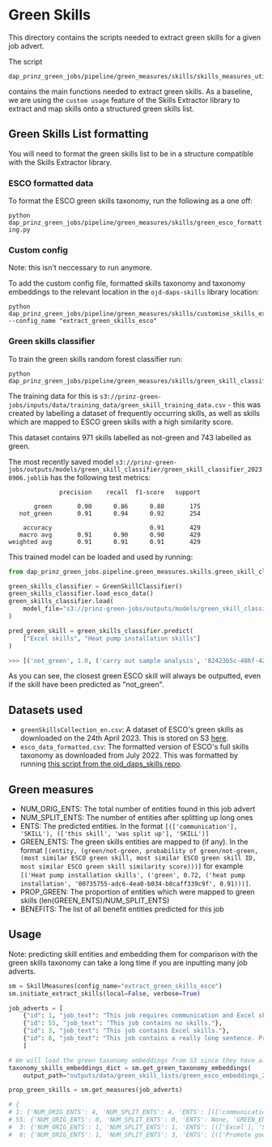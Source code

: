 # Green Skills

This directory contains the scripts needed to extract green skills for a given job advert.

The script

```
dap_prinz_green_jobs/pipeline/green_measures/skills/skills_measures_utils.py
```

contains the main functions needed to extract green skills. As a baseline, we are using the `custom usage` feature of the Skills Extractor library to extract and map skills onto a structured green skills list.

## Green Skills List formatting

You will need to format the green skills list to be in a structure compatible with the Skills Extractor library.

### ESCO formatted data

To format the ESCO green skills taxonomy, run the following as a one off:

`python dap_prinz_green_jobs/pipeline/green_measures/skills/green_esco_formatting.py`

### Custom config

Note: this isn't neccessary to run anymore.

To add the custom config file, formatted skills taxonomy and taxonomy embeddings to the relevant location in the `ojd-daps-skills` library location:

```
python dap_prinz_green_jobs/pipeline/green_measures/skills/customise_skills_extractor.py --config_name "extract_green_skills_esco"
```

### Green skills classifier

To train the green skills random forest classifier run:

```
python dap_prinz_green_jobs/pipeline/green_measures/skills/green_skill_classifier.py

```

The training data for this is `s3://prinz-green-jobs/inputs/data/training_data/green_skill_training_data.csv` - this was created by labelling a dataset of frequently occurring skills, as well as skills which are mapped to ESCO green skills with a high similarity score.

This dataset contains 971 skills labelled as not-green and 743 labelled as green.

The most recently saved model `s3://prinz-green-jobs/outputs/models/green_skill_classifier/green_skill_classifier_20230906.joblib` has the following test metrics:

```
              precision    recall  f1-score   support

       green       0.90      0.86      0.88       175
   not_green       0.91      0.94      0.92       254

    accuracy                           0.91       429
   macro avg       0.91      0.90      0.90       429
weighted avg       0.91      0.91      0.91       429

```

This trained model can be loaded and used by running:

```python
from dap_prinz_green_jobs.pipeline.green_measures.skills.green_skill_classifier import GreenSkillClassifier

green_skills_classifier = GreenSkillClassifier()
green_skills_classifier.load_esco_data()
green_skills_classifier.load(
    model_file="s3://prinz-green-jobs/outputs/models/green_skill_classifier/green_skill_classifier_20230906.joblib"
)

pred_green_skill = green_skills_classifier.predict(
    ["Excel skills", "Heat pump installation skills"]
)

>>> [('not_green', 1.0, ('carry out sample analysis', '82423b5c-486f-42e7-b00e-7358757a8de5', 0.2772792296638087)), ('green', 0.7191159533073931, ('heat pump installation', '00735755-adc6-4ea0-b034-b8caff339c9f', 0.9072619656040537))]

```

As you can see, the closest green ESCO skill will always be outputted, even if the skill have been predicted as "not_green".

## Datasets used

- `greenSkillsCollection_en.csv`: A dataset of ESCO's green skills as downloaded on the 24th April 2023. This is stored on S3 [here](`s3://prinz-green-jobs/inputs/data/green_skill_lists/esco/greenSkillsCollection_en.csv`).
- `esco_data_formatted.csv`: The formatted version of ESCO's full skills taxonomy as downloaded from July 2022. This was formatted by running [this script from the ojd_daps_skills repo](https://github.com/nestauk/ojd_daps_skills/blob/dev/ojd_daps_skills/pipeline/skill_ner_mapping/esco_formatting.py).

## Green measures

- NUM_ORIG_ENTS: The total number of entities found in this job advert
- NUM_SPLIT_ENTS: The number of entities after splitting up long ones
- ENTS: The predicted entities. In the format `[(['communication'], 'SKILL'), (['this skill', 'was split up'], 'SKILL')]`
- GREEN_ENTS: The green skills entities are mapped to (if any). In the format `[(entity, (green/not-green, probability of green/not-green, (most similar ESCO green skill, most similar ESCO green skill ID, most similar ESCO green skill similarity score)))]` for example `[('Heat pump installation skills', ('green', 0.72, ('heat pump installation', '00735755-adc6-4ea0-b034-b8caff339c9f', 0.91)))]`.
- PROP_GREEN: The proportion of entities which were mapped to green skills (len(GREEN_ENTS)/NUM_SPLIT_ENTS)
- BENEFITS: The list of all benefit entities predicted for this job

## Usage

Note: predicting skill entities and embedding them for comparison with the green skills taxonomy can take a long time if you are inputting many job adverts.

```python
sm = SkillMeasures(config_name="extract_green_skills_esco")
sm.initiate_extract_skills(local=False, verbose=True)

job_adverts = [
    {"id": 1, "job_text": "This job requires communication and Excel skills. We want someone with experience in sustainability. Heat pump installation skills would be useful. We have a pension scheme benefit."},
    {"id": 55, "job_text": "This job contains no skills."},
    {"id": 3, "job_text": "This job contains Excel skills."},
    {"id": 8, "job_text": "This job contains a really long sentence. Promote good practice of material sustainability (reuse and or recycle) initiatives to reduce waste and save costs."},
    ]

# We will load the green taxonomy embeddings from S3 since they have already been calculated
taxonomy_skills_embeddings_dict = sm.get_green_taxonomy_embeddings(
    output_path="outputs/data/green_skill_lists/green_esco_embeddings_20230815.json", load=True)

prop_green_skills = sm.get_measures(job_adverts)

# {
# 1: {'NUM_ORIG_ENTS': 4, 'NUM_SPLIT_ENTS': 4, 'ENTS': [(['communication'], 'SKILL'), (['Excel'], 'SKILL'), (['Heat pump installation skills'], 'SKILL'), (['experience in sustainability'], 'EXPERIENCE')], 'GREEN_ENTS': [('Heat pump installation skills', ('green', 0.7191159533073931, ('heat pump installation', '00735755-adc6-4ea0-b034-b8caff339c9f', 0.9072619656040537))), ('experience in sustainability', ('green', 0.992, ('sustainability', 'b1b118c4-3291-484e-b64d-6d51fd5da8b3', 0.7593304913709202)))], 'PROP_GREEN': 0.5, 'BENEFITS': None},
# 55: {'NUM_ORIG_ENTS': 0, 'NUM_SPLIT_ENTS': 0, 'ENTS': None, 'GREEN_ENTS': None, 'PROP_GREEN': 0, 'BENEFITS': None},
#  3: {'NUM_ORIG_ENTS': 1, 'NUM_SPLIT_ENTS': 1, 'ENTS': [(['Excel'], 'SKILL')], 'GREEN_ENTS': [], 'PROP_GREEN': 0.0, 'BENEFITS': None},
#  8: {'NUM_ORIG_ENTS': 1, 'NUM_SPLIT_ENTS': 3, 'ENTS': [(['Promote good practice of material sustainability (reuse and or recycle)', 'sustainability (reuse and or recycle) initiatives to reduce waste and', 'initiatives to reduce waste and save costs'], 'MULTISKILL')], 'GREEN_ENTS': [('Promote good practice of material sustainability (reuse and or recycle)', ('green', 0.982, ('promote sustainability', '469e19ed-a0bd-445a-ae2d-4ba9430e296b', 0.7094095115887558))), ('sustainability (reuse and or recycle) initiatives to reduce waste and', ('green', 1.0, ('analyse  new recycling opportunities', '89f5fa96-ae45-4906-902c-d50ca51009c6', 0.7682701732964252))), ('initiatives to reduce waste and save costs', ('green', 0.828, ('managing waste', '40f65a56-ccbe-4601-9f32-1cc6cdd24f28', 0.7851462257390638)))], 'PROP_GREEN': 1.0, 'BENEFITS': None}}

```
